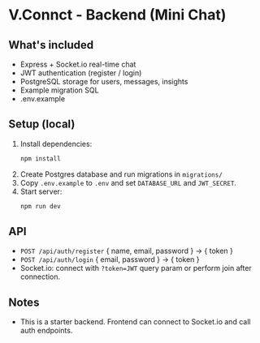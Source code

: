 # V.Connct - Backend (Mini Chat)

## What's included
- Express + Socket.io real-time chat
- JWT authentication (register / login)
- PostgreSQL storage for users, messages, insights
- Example migration SQL
- .env.example

## Setup (local)
1. Install dependencies:
   ```bash
   npm install
   ```
2. Create Postgres database and run migrations in `migrations/`
3. Copy `.env.example` to `.env` and set `DATABASE_URL` and `JWT_SECRET`.
4. Start server:
   ```bash
   npm run dev
   ```

## API
- `POST /api/auth/register` { name, email, password } -> { token }
- `POST /api/auth/login` { email, password } -> { token }
- Socket.io: connect with `?token=JWT` query param or perform join after connection.

## Notes
- This is a starter backend. Frontend can connect to Socket.io and call auth endpoints.
